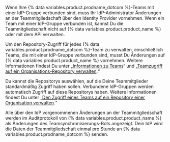 Wenn Ihre {% data variables.product.prodname_dotcom %}-Teams mit einer IdP-Gruppe verbunden sind, muss Ihr IdP-Administrator Änderungen an der Teammitgliedschaft über den Identity Provider vornehmen. Wenn ein Team mit einer IdP-Gruppe verbunden ist, kannst Du die Teammitgliedschaft nicht auf {% data variables.product.product_name %} oder mit dem API verwalten.

Um den Repository-Zugriff für jedes {% data variables.product.prodname_dotcom %}-Team zu verwalten, einschließlich Teams, die mit einer IdP-Gruppe verbunden sind, musst Du Änderungen auf {% data variables.product.product_name %} vornehmen. Weitere Informationen findest Du unter „[Informationen zu Teams](/articles/about-teams)“ und „[Teamzugriff auf ein Organisations-Repository verwalten](/articles/managing-team-access-to-an-organization-repository).“

Du kannst die Repositorys auswählen, auf die Deine Teammitglieder standardmäßig Zugriff haben sollen. Verbundene IdP-Gruppen werden automatisch Zugriff auf diese Repositorys haben. Weitere Informationen findest Du unter „[Den Zugriff eines Teams auf ein Repository einer Organisation verwalten](/articles/managing-team-access-to-an-organization-repository).“

Alle über den IdP vorgenommenen Änderungen an der Teammitgliedschaft werden im Auditprotokoll von {% data variables.product.product_name %} als Änderungen des Teamsynchronisierungs-Bots angezeigt. Dein IdP wird die Daten der Teammitgliedschaft einmal pro Stunde an {% data variables.product.prodname_dotcom %} senden.